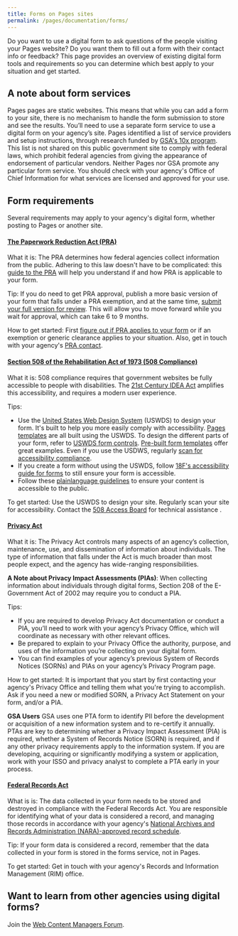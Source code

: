 ```yaml
---
title: Forms on Pages sites
permalink: /pages/documentation/forms/
---
```


Do you want to use a digital form to ask questions of the people visiting your Pages website? Do you want them to fill out a form with their contact info or feedback? This page provides an overview of existing digital form tools and requirements so you can determine which best apply to your situation and get started.

## A note about form services

Pages pages are static websites. This means that while you can add a form to your site, there is no mechanism to handle the form submission to store and see the results. You’ll need to use a separate form service to use a digital form on your agency’s site. Pages identified a list of service providers and setup instructions, through research funded by [GSA's 10x program](https://10x.gsa.gov/). This list is not shared on this public government site to comply with federal laws, which prohibit federal agencies from giving the appearance of endorsement of particular vendors. Neither Pages nor GSA promote any particular form service. You should check with your agency's Office of Chief Information for what services are licensed and approved for your use.

## Form requirements

Several requirements may apply to your agency's digital form, whether posting to Pages or another site.

#### [The Paperwork Reduction Act (PRA)](https://pra.digital.gov/about/)

What it is: The PRA determines how federal agencies collect information from the public. Adhering to this law doesn't have to be complicated: this [guide to the PRA](https://pra.digital.gov/) will help you understand if and how PRA is applicable to your form.

Tip: If you do need to get PRA approval, publish a more basic version of your form that falls under a PRA exemption, and at the same time, [submit your full version for review](https://pra.digital.gov/clearance-process/). This will allow you to move forward while you wait for approval, which can take 6 to 9 months.

How to get started: First [figure out if PRA applies to your form](https://pra.digital.gov/do-i-need-clearance/) or if an exemption or generic clearance applies to your situation. Also, get in touch with your agency's [PRA contact](https://pra.digital.gov/contact/).

#### [Section 508 of the Rehabilitation Act of 1973 (508 Compliance)](https://www.section508.gov/manage/laws-and-policies)

What it is: 508 compliance requires that government websites be fully accessible to people with disabilities. The [21st Century IDEA Act](https://www.congress.gov/bill/115th-congress/house-bill/5759/text) amplifies this accessibility, and requires a modern user experience.

Tips:

- Use the [United States Web Design System](https://designsystem.digital.gov/) (USWDS) to design your form. It's built to help you more easily comply with accessibility. [Pages templates](/pages/documentation/templates/) are all built using the USWDS. To design the different parts of your form, refer to [USWDS form controls](https://designsystem.digital.gov/components/form-controls/). [Pre-built form templates](https://designsystem.digital.gov/components/form-templates/) offer great examples. Even if you use the USDWS, regularly [scan for accessibility compliance](https://accessibility.18f.gov/tools/).
- If you create a form without using the USWDS, follow [18F's accessibility guide for forms](https://accessibility.18f.gov/forms/) to still ensure your form is accessible.
- Follow these [plainlanguage guidelines](https://plainlanguage.gov/guidelines/) to ensure your content is accessible to the public.

To get started: Use the USWDS to design your site. Regularly scan your site for accessibility. Contact the [508 Access Board](https://www.access-board.gov/contact/) for technical assistance .

#### [Privacy Act](https://www.archives.gov/about/laws/privacy-act-1974.html)

What it is: The Privacy Act controls many aspects of an agency’s collection, maintenance, use, and dissemination of information about individuals. The type of information that falls under the Act is much broader than most people expect, and the agency has wide-ranging responsibilities.

**A Note about Privacy Impact Assessments (PIAs)**: When collecting information about individuals through digital forms, Section 208 of the E-Government Act of 2002 may require you to conduct a PIA.

Tips:

- If you are required to develop Privacy Act documentation or conduct a PIA, you’ll need to work with your agency’s Privacy Office, which will coordinate as necessary with other relevant offices.
- Be prepared to explain to your Privacy Office the authority, purpose, and uses of the information you’re collecting on your digital form.
- You can find examples of your agency’s previous System of Records Notices (SORNs) and PIAs on your agency’s Privacy Program page.

How to get started: It is important that you start by first contacting your agency's Privacy Office and telling them what you're trying to accomplish. Ask if you need a new or modified SORN, a Privacy Act Statement on your form, and/or a PIA.

**GSA Users**
GSA uses one PTA form to identify PII before the development or acquisition
of a new information system and to re-certify it annually. PTAs are key to
determining whether a Privacy Impact Assessment (PIA) is required, whether
a System of Records Notice (SORN) is required, and if any other privacy
requirements apply to the information system. If you are developing,
acquiring or significantly modifying a system or application, work with
your ISSO and privacy analyst to complete a PTA early in your process.

#### [Federal Records Act](https://www.archives.gov/about/laws/fed-agencies.html)

What is is: The data collected in your form needs to be stored and destroyed in compliance with the Federal Records Act. You are responsible for identifying what of your data is considered a record, and managing those records in accordance with your agency's [National Archives and Records Administration (NARA)-approved record schedule](https://www.archives.gov/about/laws/fed-agencies.html).

Tip: If your form data is considered a record, remember that the data collected in your form is stored in the forms service, not in Pages.

To get started: Get in touch with your agency's Records and Information Management (RIM) office.

## Want to learn from other agencies using digital forms?

Join the [Web Content Managers Forum](https://digital.gov/communities/web-content-managers/).
